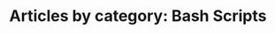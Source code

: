 ---
layout: blog_by_category
title: 'Articles by category: Bash Scripts'
category: bash-scripts
permalink: "/blog/category/bash-scripts/"
image: /assets/images/photos/photo-10.jpg
tagline: "<br>Our Blog"
---